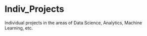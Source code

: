 # Indiv_Projects
Individual projects in the areas of Data Science, Analytics, Machine Learning, etc.
